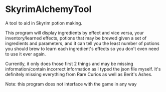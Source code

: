 # SkyrimAlchemyTool
A tool to aid in Skyrim potion making.

This program will display ingredients by effect and vice versa, your inventory/learned effects, potions that may be brewed given a set of ingredients and parameters, and it can tell you the least number of potions you should brew to learn each ingredient's effects so you don't even need to use it ever again.

Currently, it only does those first 2 things and may be missing information/contain incorrect information as I typed the json file myself. It's definitely missing everything from Rare Curios as well as Berit's Ashes.

Note: this program does not interface with the game in any way
